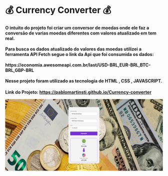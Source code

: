 <h1> 💰   Currency Converter   💰</h1>

<h4>O intuito do projeto foi criar um conversor de moedas onde ele faz a conversão de varias moedas diferentes com valores atualizado em tem real.
<br>
<br>
Para busca os dados atualizado do valores das moedas utilizei a ferramenta API Fetch segue o link da Api que foi consumida os dados:
<br>
<br>
 https://economia.awesomeapi.com.br/last/USD-BRL,EUR-BRL,BTC-BRL,GBP-BRL
<br>
<br>
Nesse projeto foram utilizado as tecnologia de HTML , CSS , JAVASCRIPT. <h4>


Link do Projeto: https://pablomartinsti.github.io/Currency-converter

 <img src = "https://github.com/pablomartinsti/Currency-converter/blob/main/assets/Currency-Converter.png">





